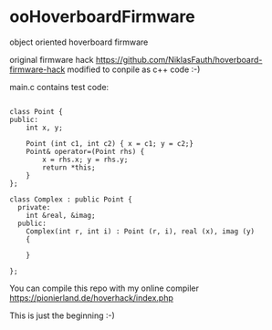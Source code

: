 # ooHoverboardFirmware
 object oriented hoverboard firmware

original firmware hack https://github.com/NiklasFauth/hoverboard-firmware-hack modified to conpile as c++ code :-)

main.c contains test code:

```class Point;

class Point {
public:
    int x, y;

    Point (int c1, int c2) { x = c1; y = c2;}
    Point& operator=(Point rhs) {
        x = rhs.x; y = rhs.y;
        return *this;
    }
};

class Complex : public Point {
  private: 
    int &real, &imag;
  public: 
    Complex(int r, int i) : Point (r, i), real (x), imag (y) 
    {
    	
    }

};
```

You can compile this repo with my online compiler https://pionierland.de/hoverhack/index.php

This is just the beginning :-)
